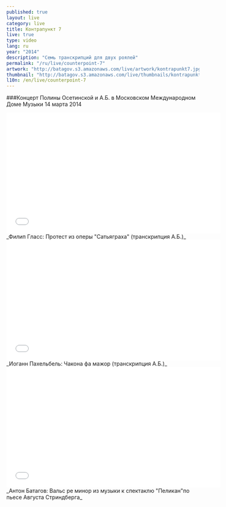 ```yaml
---
published: true
layout: live
category: live
title: Контрапункт 7
live: true
type: video
lang: ru
year: "2014"
description: "Семь транскрипций для двух роялей"
permalink: "/ru/live/counterpoint-7"
artwork: "http://batagov.s3.amazonaws.com/live/artwork/kontrapunkt7.jpg"
thumbnail: "http://batagov.s3.amazonaws.com/live/thumbnails/kontrapunkt7_thumb.jpg"
l10n: /en/live/counterpoint-7
---
```


###Концерт Полины Осетинской и А.Б. в Московском Международном Доме Музыки 14 марта 2014

<iframe id="part-1" width="560" height="315" src="//www.youtube.com/embed/PT4u6wpPmyw" frameborder="0" allowfullscreen></iframe>
_Филип Гласс: Протест из оперы "Сатьяграха" (транскрипция А.Б.)_  
  
<iframe id="part-2" width="560" height="315" src="//www.youtube.com/embed/jHzxiB6-xqc" frameborder="0" allowfullscreen></iframe>
_Иоганн Пахельбель: Чакона фа мажор (транскрипция А.Б.)_  
  
<iframe id="part-3" width="560" height="315" src="//www.youtube.com/embed/rL41QRvQeqQ" frameborder="0" allowfullscreen></iframe>
_Антон Батагов: Вальс ре минор из музыки к спектаклю "Пеликан"по пьесе Августа Стриндберга_  